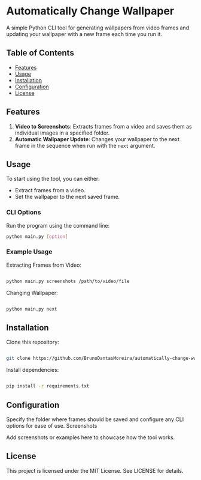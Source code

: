 # Automatically Change Wallpaper

A simple Python CLI tool for generating wallpapers from video frames and updating your wallpaper with a new frame each time you run it.

## Table of Contents
- [Features](#features)
- [Usage](#usage)
- [Installation](#installation)
- [Configuration](#configuration)
- [License](#license)

## Features
1. **Video to Screenshots**: Extracts frames from a video and saves them as individual images in a specified folder.
2. **Automatic Wallpaper Update**: Changes your wallpaper to the next frame in the sequence when run with the `next` argument.

## Usage
To start using the tool, you can either:
- Extract frames from a video.
- Set the wallpaper to the next saved frame.

### CLI Options
Run the program using the command line:
```bash
python main.py [option]
```
### Example Usage

  Extracting Frames from Video:
```bash

python main.py screenshots /path/to/video/file
```

Changing Wallpaper:
```bash

python main.py next
```

## Installation

Clone this repository:
```bash

git clone https://github.com/BrunoDantasMoreira/automatically-change-wallpaper.git
```

Install dependencies:
```bash

pip install -r requirements.txt
```

## Configuration

Specify the folder where frames should be saved and configure any CLI options for ease of use.
Screenshots

Add screenshots or examples here to showcase how the tool works.

## License

This project is licensed under the MIT License. See LICENSE for details.



